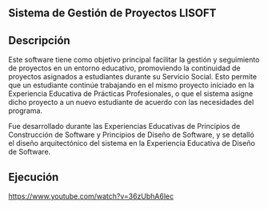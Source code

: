 ## Sistema de Gestión de Proyectos LISOFT
## Descripción
Este software tiene como objetivo principal facilitar la gestión y seguimiento de proyectos en un entorno educativo, promoviendo la continuidad de proyectos asignados a estudiantes durante su Servicio Social. Esto permite que un estudiante continúe trabajando en el mismo proyecto iniciado en la Experiencia Educativa de Prácticas Profesionales, o que el sistema asigne dicho proyecto a un nuevo estudiante de acuerdo con las necesidades del programa.

Fue desarrollado durante las Experiencias Educativas de Principios de Construcción de Software y Principios de Diseño de Software, y se detalló el diseño arquitectónico del sistema en la Experiencia Educativa de Diseño de Software.
## Ejecución
https://www.youtube.com/watch?v=36zUbhA6lec
